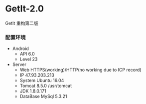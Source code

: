 # GetIt-2.0
GetIt 重构第二版

### 配置环境
 - Android 
   - API 6.0
   - Level 23
 - Server
   - Web HTTPS(working)/HTTP(no working due to ICP record)
   - IP 47.93.203.213
   - System Ubuntu 16.04
   - Tomcat 8.5.0  /usr/tomcat
   - JDK 1.8.0.171
   - DataBase MySql 5.3.21
